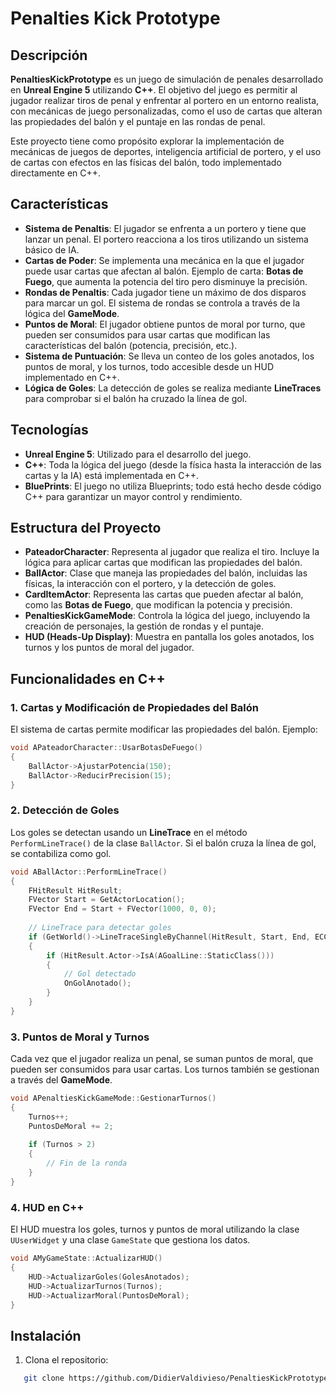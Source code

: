 # Penalties Kick Prototype

## Descripción

**PenaltiesKickPrototype** es un juego de simulación de penales desarrollado en **Unreal Engine 5** utilizando **C++**. El objetivo del juego es permitir al jugador realizar tiros de penal y enfrentar al portero en un entorno realista, con mecánicas de juego personalizadas, como el uso de cartas que alteran las propiedades del balón y el puntaje en las rondas de penal.

Este proyecto tiene como propósito explorar la implementación de mecánicas de juegos de deportes, inteligencia artificial de portero, y el uso de cartas con efectos en las físicas del balón, todo implementado directamente en C++.

## Características

- **Sistema de Penaltis**: El jugador se enfrenta a un portero y tiene que lanzar un penal. El portero reacciona a los tiros utilizando un sistema básico de IA.
- **Cartas de Poder**: Se implementa una mecánica en la que el jugador puede usar cartas que afectan al balón. Ejemplo de carta: **Botas de Fuego**, que aumenta la potencia del tiro pero disminuye la precisión.
- **Rondas de Penaltis**: Cada jugador tiene un máximo de dos disparos para marcar un gol. El sistema de rondas se controla a través de la lógica del **GameMode**.
- **Puntos de Moral**: El jugador obtiene puntos de moral por turno, que pueden ser consumidos para usar cartas que modifican las características del balón (potencia, precisión, etc.).
- **Sistema de Puntuación**: Se lleva un conteo de los goles anotados, los puntos de moral, y los turnos, todo accesible desde un HUD implementado en C++.
- **Lógica de Goles**: La detección de goles se realiza mediante **LineTraces** para comprobar si el balón ha cruzado la línea de gol.
  
## Tecnologías

- **Unreal Engine 5**: Utilizado para el desarrollo del juego.
- **C++**: Toda la lógica del juego (desde la física hasta la interacción de las cartas y la IA) está implementada en C++.
- **BluePrints**: El juego no utiliza Blueprints; todo está hecho desde código C++ para garantizar un mayor control y rendimiento.

## Estructura del Proyecto

- **PateadorCharacter**: Representa al jugador que realiza el tiro. Incluye la lógica para aplicar cartas que modifican las propiedades del balón.
- **BallActor**: Clase que maneja las propiedades del balón, incluidas las físicas, la interacción con el portero, y la detección de goles.
- **CardItemActor**: Representa las cartas que pueden afectar al balón, como las **Botas de Fuego**, que modifican la potencia y precisión.
- **PenaltiesKickGameMode**: Controla la lógica del juego, incluyendo la creación de personajes, la gestión de rondas y el puntaje.
- **HUD (Heads-Up Display)**: Muestra en pantalla los goles anotados, los turnos y los puntos de moral del jugador.

## Funcionalidades en C++

### 1. **Cartas y Modificación de Propiedades del Balón**
El sistema de cartas permite modificar las propiedades del balón. Ejemplo:

```cpp
void APateadorCharacter::UsarBotasDeFuego()
{
    BallActor->AjustarPotencia(150);
    BallActor->ReducirPrecision(15);
}
```
### 2. **Detección de Goles**
Los goles se detectan usando un **LineTrace** en el método `PerformLineTrace()` de la clase `BallActor`. Si el balón cruza la línea de gol, se contabiliza como gol.

```cpp
void ABallActor::PerformLineTrace()
{
    FHitResult HitResult;
    FVector Start = GetActorLocation();
    FVector End = Start + FVector(1000, 0, 0);
    
    // LineTrace para detectar goles
    if (GetWorld()->LineTraceSingleByChannel(HitResult, Start, End, ECC_Visibility))
    {
        if (HitResult.Actor->IsA(AGoalLine::StaticClass()))
        {
            // Gol detectado
            OnGolAnotado();
        }
    }
}
```
### 3. **Puntos de Moral y Turnos**
Cada vez que el jugador realiza un penal, se suman puntos de moral, que pueden ser consumidos para usar cartas. Los turnos también se gestionan a través del **GameMode**.

```cpp
void APenaltiesKickGameMode::GestionarTurnos()
{
    Turnos++;
    PuntosDeMoral += 2;
    
    if (Turnos > 2)
    {
        // Fin de la ronda
    }
}
```
### 4. **HUD en C++**
El HUD muestra los goles, turnos y puntos de moral utilizando la clase `UUserWidget` y una clase `GameState` que gestiona los datos.

```cpp
void AMyGameState::ActualizarHUD()
{
    HUD->ActualizarGoles(GolesAnotados);
    HUD->ActualizarTurnos(Turnos);
    HUD->ActualizarMoral(PuntosDeMoral);
}
```
## Instalación

1. Clona el repositorio:

```bash
   git clone https://github.com/DidierValdivieso/PenaltiesKickPrototype.git
```
